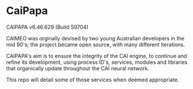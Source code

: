 # CaiPapa
CAIPAPA v6.46.629 (Build 59704)

CAIMEO was orginally devised by two young Australian developers in the mid 90's; the project became open source, with many different iterations. 

CAIPAPA's aim is to ensure the integrity of the CAI engine, to continue and refine its development, using process ID's, services, modules and libraries that organically update throughout the CAI neural network.

This repo will detail some of those services when deemed appropriate.
